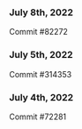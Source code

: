 ### July 8th, 2022

Commit #82272

### July 5th, 2022

Commit #314353


### July 4th, 2022

Commit #72281
